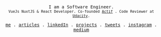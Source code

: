 <p align="center">
<samp>
I am a Software Engineer.</samp>
<br>
<samp>
<small>
VueJs NuxtJS & React Developer. Co-founded <a href="https://www.actif.online">Actif</a> . Code Reviewer at
<a href="https://www.udacity.com">Udacity</a>.
</small>
</samp>
</p>

<p align="center">
  <samp>
    <a href="https://www.damisparks.com">me</a> .
    <a href="https://www.damisparks.com/articles">articles</a> .
    <a href="//www.linkedin.com/in/damisparks">linkedIn</a> . 
    <a href="https://www.damisparks.com/projects">projects</a> .
    <a href="https://twitter.com/damisparks">tweets</a> .
    <a href="https://instagram.com/damisparks">instagram</a> .
    <a href="https://medium.com/@damisparks">medium</a>
  </samp>
</p>
